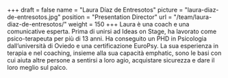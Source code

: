 +++
draft		= false
name		= "Laura Díaz de Entresotos"
picture		= "laura-diaz-de-entresotos.jpg"
position 	= "Presentation Director"
url			= "/team/laura-diaz-de-entresotos/"
weight		= 150
+++
Laura è una coach e una comunicative esperta. Prima di unirsi ad Ideas on Stage, ha lavorato come psico-terapeuta per più di 13 anni. Ha conseguito un PHD in Psicologia dall’università di Oviedo e una certificazione EuroPsy. La sua esperienza in terapia e nel coaching, insieme alla sua capacità emphatic, sono le basi con cui aiuta altre persone a sentirsi a loro agio, acquistare sicurezza e dare il loro meglio sul palco. 

 